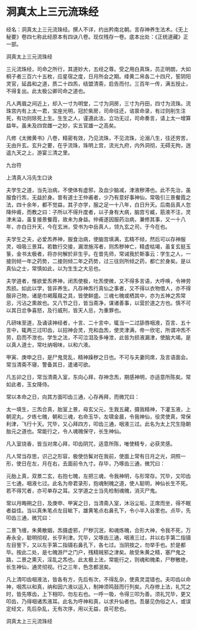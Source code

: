 # 洞真太上三元流珠经

经名：洞真太上三元流珠经。撰人不详，约出矜南北朝。言存神养生法术。《无上秘要》卷四七称此经原本有四诀八卷。现仅残存一卷。底本出处：《正统道藏》正一部。

洞真太上三元流珠经

三元流珠经，司命之所行，其道妙大，五经之尊。受之用白真珠，员正明朗，大如桐子者三百六十五枚，应星宿之度，日月所会之期。绛黄二帛各二十四尺，誓阴阳灵官，延昌和之道，质二十四炁，结盟清斋，启告而付。三百年一传，满五授止，不得复出。此太极公卿司命之道也。

凡人两眉之间近上，却入一寸为明堂，二寸为洞房，三寸为丹田，四寸为流珠。流珠宫内有上太一君，宝座光明，冠於紫房，司命往还，谘禀命录，有过则削生注死，有功则除死上生。生生之人，谨遵此法，立功无过，司命奏言，请上太一增算益年。虽未及四宫雌一之妙，实五官雄一之高矣。

凡修《太微黄书》八卷，精密有效，乃见流珠，不见流珠，沦溺八生，往还劳苦，无由升玄。玄升之要，在乎流珠，珠明上宫，流光九府，内外洞彻，无碍无拘，逍遥九天之上，游宴三清之里。

九台符

上清真人冯先生口诀

夫学生之道，当先治病，不使体有虚邪，及血少脑减，津液秽滞也。此不先治，虽服食行炁，无益於身。昔有道士王仲甫者，少乃有意好事神仙，常吸引三景餐霞之法，四十余年，都不觉益，其子亦学，服之足一十八年，白日升天。后南岳真人忽降仲甫，而教之曰：子所以不得升度者，以子身有大病，脑宫亏臧，筋液不注，灵津未溢，虽复接景餐霞，故未为身益。仲甫遂因服药治病，兼修其事，又一十八年，亦白日升天，今在玄洲，受书为中岳真人，领九玄之司，于今在也。

夫学生之夫，必爱炁养神，服食治病，使脑宫填满，玄精不倾，然后可以存神服灵，咀吸三景耳。若数行交接，漏泄施泻者，则炁秽神亡，精虚枯竭，虽复玄挺玉箓，金书太极者，将亦何解於非生乎。在昔先师，常诫我於斯事云：学生之人，一接则倾一年之药势，二接则倾二年之药势，过三往则所倾之药，都亡於身矣。是以真仙之士，常慎如此，以为生生之大忌也。

夫学道者，惟欲爱炁养神，闭炁使极，吐炁使微，又不得多言语，大呼唤，令神劳炁损。如此以学，皆非养生。凡存神炁行真仙之事者，又不得以衣物借人，亦不得服非己物，诸是巾褐履屐之具，皆使鲜盛。三魂七魄或栖其中，亦为五神之炁常忌，污沾之熏故也。又八节之日，皆当斋净，谋诸善事，以营於道之方也。慎不可以其日忿争喜怒，及行威刑，皆天人忌，为重罪也。

凡研味至道，及诵读神经者，十言、二十言中，辄当一二过舔唇咽液，百言、五十言中，辄两三过叩齿，以招神会灵，充和血炁，使灵津满，帝一欣宅，所谓冲炁不劳，启而不泄也。学生之法，不可泣泪及多唾泄，此皆为损液漏津，使脑大竭。是以真人道士，常吐纳咽味，以和六液。

甲寅、庚申之日，是尸鬼竞乱，精神躁秽之日也。不可与夫妻同席，及言语面会。常当清斋不寝，警备其日，遣诸可欲。

凡五卯之日，常当清斋入室，东向心拜，存神念炁，期感神明，亦适意所陈矣。常如此者，玉女降侍。

常以本命之日，向其方面叩齿三通，心存再拜，而微咒曰：

太一填生，三炁合真，胎室上景，母玄父元，生我五藏，摄我精神，下灌玉液，上朝泥丸，夕练七魄，朝和三魂，右命玉华，左啸金晨，令我神仙，役灵使真，常保利津，飞行十天。咒毕，又心拜四方，叩齿三通，咽液三过。此名为太上咒生隐朝胎元之道也。常能行之，令人魂魄保守，长生神仙。

凡入室烧香，皆当对席心拜，叩齿阴咒，适意所陈，唯使精专，必获灵感。

凡人常当存思，识己之形容，极使仿髴对在我前，使面上常有日月之光，洞照一形，使日在左，月在右，去面前令九寸。存毕，乃啄齿三通，微咒曰：

元胎上真，双景二玄，右抱七魄，左把三魂，令我神明，与形常存。咒毕，又叩齿三七通，咽液七过。此名为帝君录形，抱魂制魄之道，使人聪明，神仙长生不死。若不得咒者，亦可单存之耳。又学道之士当先检制魂魄，消灭尸鬼。

常以月晦朔之日，及庚申、甲寅之日，当清斋入室，沐浴尘垢，正席而坐，得不眠者益佳。当以真朱笔点左目眦下，雄黄笔点右鼻孔下，令小半入谷里也。点毕，先叩齿三通，微咒曰：

二景飞缠，朱黄散姻，炁摄虚邪，尸秽沉泯，和魂炼魄，合形大神，令我不死，万寿永全，聪明彻视，长亨利津。咒毕，又啄齿三通，咽液三过，并以右手第二指镊左目訾下，又以左手第二指镊右鼻孔下，各七过。当阴按之，勿举手也。於是都毕。按此二处，是七魄游尸之门户，残精贼邪之津矣。故受朱黄之精，塞尸鬼之路，二景之熏灭，淫乱之炁也。此太极上法，常能行之，则魂和魄柔，尸秽散绝，长生神仙，通灵彻视。行之三年，色念都泯矣。

凡上清叩齿咽液法，皆各有方，先后有次，不得乱杂，使真灵混错也。夫叩齿以命神，咽炁以和真，纳和因六液以运入，制神须鸣鼓而行列矣。凡存修上法，礼咒之时，皆先啄齿，上下相叩，勿左右也。一呼一吸，令得三叩为善。须礼咒毕，更又叩齿，乃得咽诸炁液耳。此名为呼神和真，以求升仙者也。吾屡见伪俗之人，或误定经文，先后杂乱，无有次序，用以无益，良可悲也。

洞真太上三元流珠经
